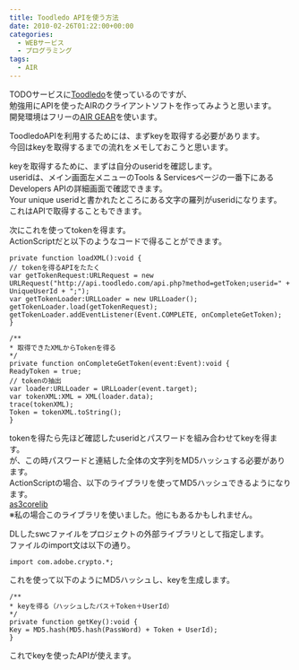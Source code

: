 ```yaml
---
title: Toodledo APIを使う方法
date: 2010-02-26T01:22:00+00:00
categories:
  - WEBサービス
  - プログラミング
tags:
  - AIR
---
```

TODOサービスに[Toodledo][1]を使っているのですが、  
勉強用にAPIを使ったAIRのクライアントソフトを作ってみようと思います。  
開発環境はフリーの[AIR GEAR][2]を使います。

ToodledoAPIを利用するためには、まずkeyを取得する必要があります。  
今回はkeyを取得するまでの流れをメモしておこうと思います。

keyを取得するために、まずは自分のuseridを確認します。  
useridは、メイン画面左メニューのTools & Servicesページの一番下にあるDevelopers APIの詳細画面で確認できます。  
Your unique useridと書かれたところにある文字の羅列がuseridになります。  
これはAPIで取得することもできます。

次にこれを使ってtokenを得ます。  
ActionScriptだと以下のようなコードで得ることができます。

```
private function loadXML():void {  
// tokenを得るAPIをたたく  
var getTokenRequest:URLRequest = new URLRequest("http://api.toodledo.com/api.php?method=getToken;userid=" + UniqueUserId + ";");  
var getTokenLoader:URLLoader = new URLLoader();  
getTokenLoader.load(getTokenRequest);  
getTokenLoader.addEventListener(Event.COMPLETE, onCompleteGetToken);  
}

/**  
* 取得できたXMLからTokenを得る  
*/  
private function onCompleteGetToken(event:Event):void {  
ReadyToken = true;  
// tokenの抽出  
var loader:URLLoader = URLLoader(event.target);  
var tokenXML:XML = XML(loader.data);  
trace(tokenXML);  
Token = tokenXML.toString();  
}  
```

tokenを得たら先ほど確認したuseridとパスワードを組み合わせてkeyを得ます。  
が、この時パスワードと連結した全体の文字列をMD5ハッシュする必要があります。  
ActionScriptの場合、以下のライブラリを使ってMD5ハッシュできるようになります。  
[as3corelib][3]  
※私の場合このライブラリを使いました。他にもあるかもしれません。

DLしたswcファイルをプロジェクトの外部ライブラリとして指定します。  
ファイルのimport文は以下の通り。

```
import com.adobe.crypto.*;  
```

これを使って以下のようにMD5ハッシュし、keyを生成します。

```
/**  
* keyを得る（ハッシュしたパス＋Token＋UserId）  
*/  
private function getKey():void {  
Key = MD5.hash(MD5.hash(PassWord) + Token + UserId);  
}  
```

これでkeyを使ったAPIが使えます。

 [1]: http://www.toodledo.com/
 [2]: http://amateras.sourceforge.jp/cgi-bin/fswiki/wiki.cgi?page=AmaterasAIR
 [3]: http://code.google.com/p/as3corelib/
